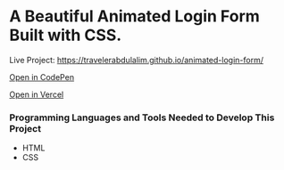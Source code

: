 # A Beautiful Animated Login Form Built with CSS.

Live Project: https://travelerabdulalim.github.io/animated-login-form/

[Open in CodePen](https://codepen.io/travelerabdulalim/pen/MWGZrPG)

[Open in Vercel](https://travelerabdulalim-animated-login-form.vercel.app/)

### Programming Languages and Tools Needed to Develop This Project

- HTML
- CSS

